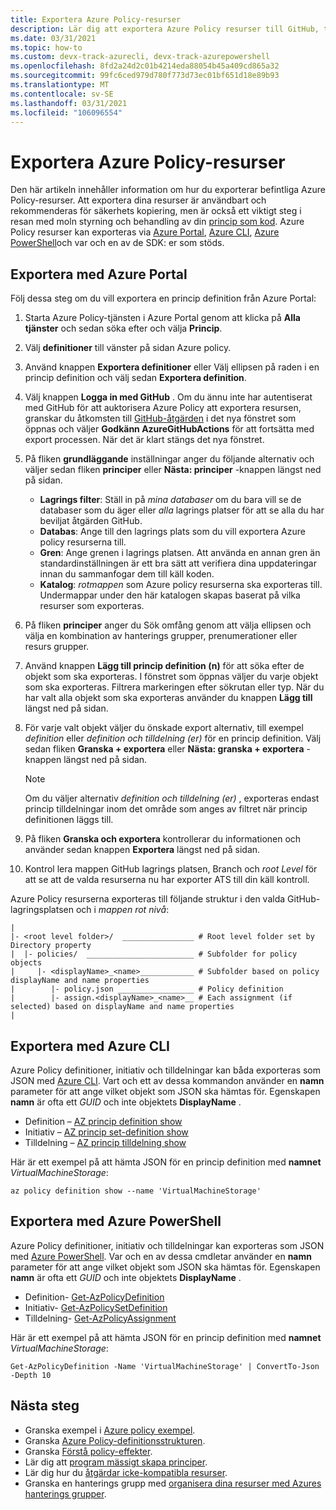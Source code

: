 ```yaml
---
title: Exportera Azure Policy-resurser
description: Lär dig att exportera Azure Policy resurser till GitHub, till exempel princip definitioner och princip tilldelningar.
ms.date: 03/31/2021
ms.topic: how-to
ms.custom: devx-track-azurecli, devx-track-azurepowershell
ms.openlocfilehash: 8fd2a24d2c01b4214eda88054b45a409cd865a32
ms.sourcegitcommit: 99fc6ced979d780f773d73ec01bf651d18e89b93
ms.translationtype: MT
ms.contentlocale: sv-SE
ms.lasthandoff: 03/31/2021
ms.locfileid: "106096554"
---
```

# <a name="export-azure-policy-resources"></a>Exportera Azure Policy-resurser

Den här artikeln innehåller information om hur du exporterar befintliga Azure Policy-resurser. Att exportera dina resurser är användbart och rekommenderas för säkerhets kopiering, men är också ett viktigt steg i resan med moln styrning och behandling av din [princip som kod](../concepts/policy-as-code.md). Azure Policy resurser kan exporteras via [Azure Portal](#export-with-azure-portal), [Azure CLI](#export-with-azure-cli), [Azure PowerShell](#export-with-azure-powershell)och var och en av de SDK: er som stöds.

## <a name="export-with-azure-portal"></a>Exportera med Azure Portal

Följ dessa steg om du vill exportera en princip definition från Azure Portal:

1. Starta Azure Policy-tjänsten i Azure Portal genom att klicka på **Alla tjänster** och sedan söka efter och välja **Princip**.

1. Välj **definitioner** till vänster på sidan Azure policy.

1. Använd knappen **Exportera definitioner** eller Välj ellipsen på raden i en princip definition och välj sedan **Exportera definition**.

1. Välj knappen **Logga in med GitHub** . Om du ännu inte har autentiserat med GitHub för att auktorisera Azure Policy att exportera resursen, granskar du åtkomsten till [GitHub-åtgärden](https://github.com/features/actions) i det nya fönstret som öppnas och väljer **Godkänn AzureGitHubActions** för att fortsätta med export processen. När det är klart stängs det nya fönstret.

1. På fliken **grundläggande** inställningar anger du följande alternativ och väljer sedan fliken **principer** eller **Nästa: principer** -knappen längst ned på sidan.

   - **Lagrings filter**: Ställ in på _mina databaser_ om du bara vill se de databaser som du äger eller _alla_ lagrings platser för att se alla du har beviljat åtgärden GitHub.
   - **Databas**: Ange till den lagrings plats som du vill exportera Azure policy resurserna till.
   - **Gren**: Ange grenen i lagrings platsen. Att använda en annan gren än standardinställningen är ett bra sätt att verifiera dina uppdateringar innan du sammanfogar dem till käll koden.
   - **Katalog**: _rotmappen_ som Azure policy resurserna ska exporteras till. Undermappar under den här katalogen skapas baserat på vilka resurser som exporteras.

1. På fliken **principer** anger du Sök omfång genom att välja ellipsen och välja en kombination av hanterings grupper, prenumerationer eller resurs grupper.
   
1. Använd knappen **Lägg till princip definition (n)** för att söka efter de objekt som ska exporteras. I fönstret som öppnas väljer du varje objekt som ska exporteras. Filtrera markeringen efter sökrutan eller typ. När du har valt alla objekt som ska exporteras använder du knappen **Lägg till** längst ned på sidan.

1. För varje valt objekt väljer du önskade export alternativ, till exempel _definition_ eller _definition och tilldelning (er)_ för en princip definition. Välj sedan fliken **Granska + exportera** eller **Nästa: granska + exportera** -knappen längst ned på sidan.

   > [!NOTE]
   > Om du väljer alternativ _definition och tilldelning (er)_ , exporteras endast princip tilldelningar inom det område som anges av filtret när princip definitionen läggs till.

1. På fliken **Granska och exportera** kontrollerar du informationen och använder sedan knappen **Exportera** längst ned på sidan.

1. Kontrol lera mappen GitHub lagrings platsen, Branch och _root Level_ för att se att de valda resurserna nu har exporter ATS till din käll kontroll.

Azure Policy resurserna exporteras till följande struktur i den valda GitHub-lagringsplatsen och i _mappen rot nivå_:

```text
|
|- <root level folder>/  ________________ # Root level folder set by Directory property
|  |- policies/  ________________________ # Subfolder for policy objects
|     |- <displayName>_<name>____________ # Subfolder based on policy displayName and name properties
|        |- policy.json _________________ # Policy definition
|        |- assign.<displayName>_<name>__ # Each assignment (if selected) based on displayName and name properties
|
```

## <a name="export-with-azure-cli"></a>Exportera med Azure CLI

Azure Policy definitioner, initiativ och tilldelningar kan båda exporteras som JSON med [Azure CLI](/cli/azure/install-azure-cli). Vart och ett av dessa kommandon använder en **namn** parameter för att ange vilket objekt som JSON ska hämtas för. Egenskapen **namn** är ofta ett _GUID_ och inte objektets **DisplayName** .

- Definition – [AZ princip definition show](/cli/azure/policy/definition#az_policy_definition_show)
- Initiativ – [AZ princip set-definition show](/cli/azure/policy/set-definition#az_policy_set_definition_show)
- Tilldelning – [AZ princip tilldelning show](/cli/azure/policy/assignment#az_policy_assignment_show)

Här är ett exempel på att hämta JSON för en princip definition med **namnet** _VirtualMachineStorage_:

```azurecli-interactive
az policy definition show --name 'VirtualMachineStorage'
```

## <a name="export-with-azure-powershell"></a>Exportera med Azure PowerShell

Azure Policy definitioner, initiativ och tilldelningar kan exporteras som JSON med [Azure PowerShell](/powershell/azure/). Var och en av dessa cmdletar använder en **namn** parameter för att ange vilket objekt som JSON ska hämtas för. Egenskapen **namn** är ofta ett _GUID_ och inte objektets **DisplayName** .

- Definition- [Get-AzPolicyDefinition](/powershell/module/az.resources/get-azpolicydefinition)
- Initiativ- [Get-AzPolicySetDefinition](/powershell/module/az.resources/get-azpolicysetdefinition)
- Tilldelning- [Get-AzPolicyAssignment](/powershell/module/az.resources/get-azpolicyassignment)

Här är ett exempel på att hämta JSON för en princip definition med **namnet** _VirtualMachineStorage_:

```azurepowershell-interactive
Get-AzPolicyDefinition -Name 'VirtualMachineStorage' | ConvertTo-Json -Depth 10
```

## <a name="next-steps"></a>Nästa steg

- Granska exempel i [Azure policy exempel](../samples/index.md).
- Granska [Azure Policy-definitionsstrukturen](../concepts/definition-structure.md).
- Granska [Förstå policy-effekter](../concepts/effects.md).
- Lär dig att [program mässigt skapa principer](programmatically-create.md).
- Lär dig hur du [åtgärdar icke-kompatibla resurser](remediate-resources.md).
- Granska en hanterings grupp med [organisera dina resurser med Azures hanterings grupper](../../management-groups/overview.md).
